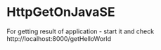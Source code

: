 # HttpGetOnJavaSE
For getting result of application - start it and check http://localhost:8000/getHelloWorld
